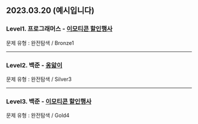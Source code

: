 ## 2023.03.20 (예시입니다)
### Level1. 프로그래머스 - [이모티콘 할인행사](https://school.programmers.co.kr/learn/courses/30/lessons/150368)
문제 유형 : 완전탐색 / Bronze1
***

### Level2. 백준 - [옹앓이](https://school.programmers.co.kr/learn/courses/30/lessons/150368)
문제 유형 : 완전탐색 / Silver3
***

### Level3. 백준 - [이모티콘 할인행사](https://school.programmers.co.kr/learn/courses/30/lessons/150368)
문제 유형 : 완전탐색 / Gold4